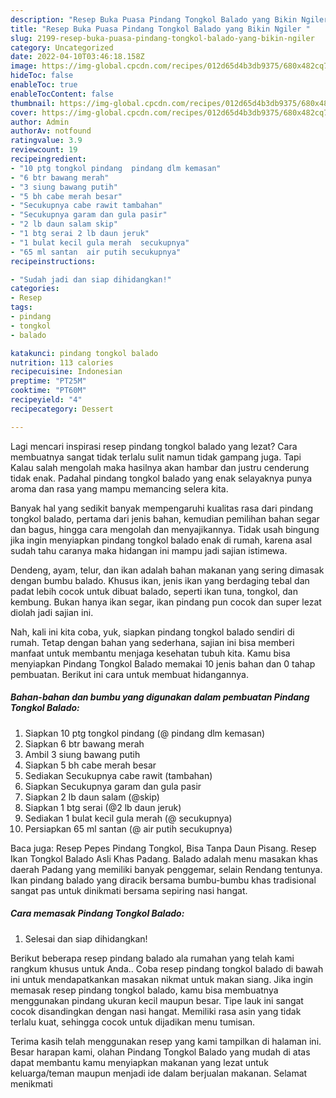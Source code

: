 ```yaml
---
description: "Resep Buka Puasa Pindang Tongkol Balado yang Bikin Ngiler "
title: "Resep Buka Puasa Pindang Tongkol Balado yang Bikin Ngiler "
slug: 2199-resep-buka-puasa-pindang-tongkol-balado-yang-bikin-ngiler
category: Uncategorized
date: 2022-04-10T03:46:18.158Z
image: https://img-global.cpcdn.com/recipes/012d65d4b3db9375/680x482cq70/pindang-tongkol-balado-foto-resep-utama.jpg
hideToc: false
enableToc: true
enableTocContent: false
thumbnail: https://img-global.cpcdn.com/recipes/012d65d4b3db9375/680x482cq70/pindang-tongkol-balado-foto-resep-utama.jpg
cover: https://img-global.cpcdn.com/recipes/012d65d4b3db9375/680x482cq70/pindang-tongkol-balado-foto-resep-utama.jpg
author: Admin
authorAv: notfound
ratingvalue: 3.9
reviewcount: 19
recipeingredient:
- "10 ptg tongkol pindang  pindang dlm kemasan"
- "6 btr bawang merah"
- "3 siung bawang putih"
- "5 bh cabe merah besar"
- "Secukupnya cabe rawit tambahan"
- "Secukupnya garam dan gula pasir"
- "2 lb daun salam skip"
- "1 btg serai 2 lb daun jeruk"
- "1 bulat kecil gula merah  secukupnya"
- "65 ml santan  air putih secukupnya"
recipeinstructions:

- "Sudah jadi dan siap dihidangkan!"
categories:
- Resep
tags:
- pindang
- tongkol
- balado

katakunci: pindang tongkol balado 
nutrition: 113 calories
recipecuisine: Indonesian
preptime: "PT25M"
cooktime: "PT60M"
recipeyield: "4"
recipecategory: Dessert

---
```



Lagi mencari inspirasi resep pindang tongkol balado yang lezat? Cara membuatnya sangat tidak terlalu sulit namun tidak gampang juga. Tapi Kalau salah mengolah maka hasilnya akan hambar dan justru cenderung tidak enak. Padahal pindang tongkol balado yang enak selayaknya punya aroma dan rasa yang mampu memancing selera kita.


Banyak hal yang sedikit banyak mempengaruhi kualitas rasa dari pindang tongkol balado, pertama dari jenis bahan, kemudian pemilihan bahan segar dan bagus, hingga cara mengolah dan menyajikannya. Tidak usah bingung jika ingin menyiapkan pindang tongkol balado enak di rumah, karena asal sudah tahu caranya maka hidangan ini mampu jadi sajian istimewa.

Dendeng, ayam, telur, dan ikan adalah bahan makanan yang sering dimasak dengan bumbu balado. Khusus ikan, jenis ikan yang berdaging tebal dan padat lebih cocok untuk dibuat balado, seperti ikan tuna, tongkol, dan kembung. Bukan hanya ikan segar, ikan pindang pun cocok dan super lezat diolah jadi sajian ini.


Nah, kali ini kita coba, yuk, siapkan pindang tongkol balado sendiri di rumah. Tetap dengan bahan yang sederhana, sajian ini bisa memberi manfaat untuk membantu menjaga kesehatan tubuh kita. Kamu bisa menyiapkan Pindang Tongkol Balado memakai 10 jenis bahan dan 0 tahap pembuatan. Berikut ini cara untuk membuat hidangannya.

<!--inarticleads1-->

##### Bahan-bahan dan bumbu yang digunakan dalam pembuatan Pindang Tongkol Balado:

1. Siapkan 10 ptg tongkol pindang (@ pindang dlm kemasan)
1. Siapkan 6 btr bawang merah
1. Ambil 3 siung bawang putih
1. Siapkan 5 bh cabe merah besar
1. Sediakan Secukupnya cabe rawit (tambahan)
1. Siapkan Secukupnya garam dan gula pasir
1. Siapkan 2 lb daun salam (@skip)
1. Siapkan 1 btg serai (@2 lb daun jeruk)
1. Sediakan 1 bulat kecil gula merah (@ secukupnya)
1. Persiapkan 65 ml santan (@ air putih secukupnya)


Baca juga: Resep Pepes Pindang Tongkol, Bisa Tanpa Daun Pisang. Resep Ikan Tongkol Balado Asli Khas Padang. Balado adalah menu masakan khas daerah Padang yang memiliki banyak penggemar, selain Rendang tentunya. Ikan pindang balado yang diracik bersama bumbu-bumbu khas tradisional sangat pas untuk dinikmati bersama sepiring nasi hangat. 

<!--inarticleads2-->

##### Cara memasak Pindang Tongkol Balado:


1. Selesai dan siap dihidangkan!

Berikut beberapa resep pindang balado ala rumahan yang telah kami rangkum khusus untuk Anda.. Coba resep pindang tongkol balado di bawah ini untuk mendapatkankan masakan nikmat untuk makan siang. Jika ingin memasak resep pindang tongkol balado, kamu bisa membuatnya menggunakan pindang ukuran kecil maupun besar. Tipe lauk ini sangat cocok disandingkan dengan nasi hangat. Memiliki rasa asin yang tidak terlalu kuat, sehingga cocok untuk dijadikan menu tumisan. 

Terima kasih telah menggunakan resep yang kami tampilkan di halaman ini. Besar harapan kami, olahan Pindang Tongkol Balado yang mudah di atas dapat membantu kamu menyiapkan makanan yang lezat untuk keluarga/teman maupun menjadi ide dalam berjualan makanan. Selamat menikmati
